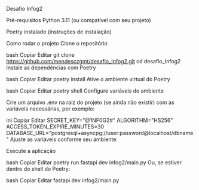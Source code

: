 Desafio Infog2

Pré-requisitos
Python 3.11 (ou compatível com seu projeto)

Poetry instalado (instruções de instalação)

Como rodar o projeto
Clone o repositório

bash
Copiar
Editar
git clone https://github.com/mendesczgmt/desafio_Infog2.git
cd desafio_Infog2
Instale as dependências com Poetry

bash
Copiar
Editar
poetry install
Ative o ambiente virtual do Poetry

bash
Copiar
Editar
poetry shell
Configure variáveis de ambiente

Crie um arquivo .env na raiz do projeto (se ainda não existir) com as variáveis necessárias, por exemplo:

ini
Copiar
Editar
SECRET_KEY="@1NF0G2#"
ALGORITHM="HS256"
ACCESS_TOKEN_EXPIRE_MINUTES=30
DATABASE_URL="postgresql+asyncpg://user:password@localhost/dbname"
Ajuste as variáveis conforme seu ambiente.

Execute a aplicação

bash
Copiar
Editar
poetry run fastapi dev infog2/main.py
Ou, se estiver dentro do shell do Poetry:

bash
Copiar
Editar
fastapi dev infog2/main.py
